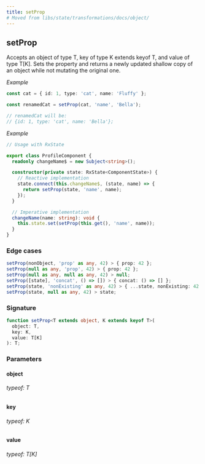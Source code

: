 ```yaml
---
title: setProp
# Moved from libs/state/transformations/docs/object/
---
```


## setProp

Accepts an object of type T, key of type K extends keyof T, and value of type T[K].
Sets the property and returns a newly updated shallow copy of an object while not mutating the original one.

_Example_

```typescript
const cat = { id: 1, type: 'cat', name: 'Fluffy' };

const renamedCat = setProp(cat, 'name', 'Bella');

// renamedCat will be:
// {id: 1, type: 'cat', name: 'Bella'};
```

_Example_

```typescript
// Usage with RxState

export class ProfileComponent {
  readonly changeName$ = new Subject<string>();

  constructor(private state: RxState<ComponentState>) {
    // Reactive implementation
    state.connect(this.changeName$, (state, name) => {
      return setProp(state, 'name', name);
    });
  }

  // Imperative implementation
  changeName(name: string): void {
    this.state.set(setProp(this.get(), 'name', name));
  }
}
```

### Edge cases

```typescript
setProp(nonObject, 'prop' as any, 42) > { prop: 42 };
setProp(null as any, 'prop', 42) > { prop: 42 };
setProp(null as any, null as any, 42) > null;
setProp([state], 'concat', () => []) > { concat: () => [] };
setProp(state, 'nonExisting' as any, 42) > { ...state, nonExisting: 42 };
setProp(state, null as any, 42) > state;
```

### Signature

```typescript
function setProp<T extends object, K extends keyof T>(
  object: T,
  key: K,
  value: T[K]
): T;
```

### Parameters

#### object

###### typeof: T

#### key

###### typeof: K

#### value

###### typeof: T[K]
